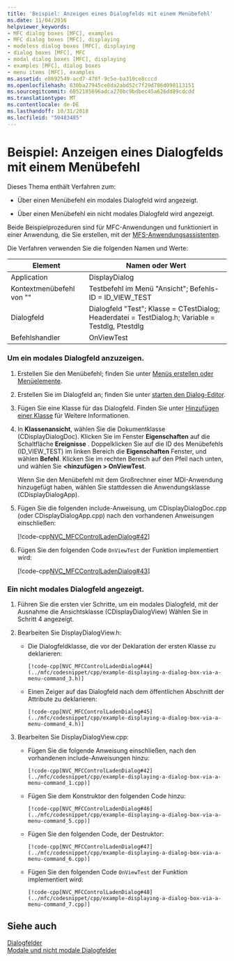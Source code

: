 ```yaml
---
title: 'Beispiel: Anzeigen eines Dialogfelds mit einem Menübefehl'
ms.date: 11/04/2016
helpviewer_keywords:
- MFC dialog boxes [MFC], examples
- MFC dialog boxes [MFC], displaying
- modeless dialog boxes [MFC], displaying
- dialog boxes [MFC], MFC
- modal dialog boxes [MFC], displaying
- examples [MFC], dialog boxes
- menu items [MFC], examples
ms.assetid: e8692549-acd7-478f-9c5e-ba310ce8cccd
ms.openlocfilehash: 830ba27945ce8da2abd52c7f29d786d098113151
ms.sourcegitcommit: 6052185696adca270bc9bdbec45a626dd89cdcdd
ms.translationtype: MT
ms.contentlocale: de-DE
ms.lasthandoff: 10/31/2018
ms.locfileid: "50483485"
---
```

# <a name="example-displaying-a-dialog-box-via-a-menu-command"></a>Beispiel: Anzeigen eines Dialogfelds mit einem Menübefehl

Dieses Thema enthält Verfahren zum:

- Über einen Menübefehl ein modales Dialogfeld wird angezeigt.

- Über einen Menübefehl ein nicht modales Dialogfeld wird angezeigt.

Beide Beispielprozeduren sind für MFC-Anwendungen und funktioniert in einer Anwendung, die Sie erstellen, mit der [MFS-Anwendungsassistenten](../mfc/reference/mfc-application-wizard.md).

Die Verfahren verwenden Sie die folgenden Namen und Werte:

|Element|Namen oder Wert|
|----------|-------------------|
|Application|DisplayDialog|
|Kontextmenübefehl von ""|Testbefehl im Menü "Ansicht"; Befehls-ID = ID_VIEW_TEST|
|Dialogfeld|Dialogfeld "Test"; Klasse = CTestDialog; Headerdatei = TestDialog.h; Variable = Testdlg, Ptestdlg|
|Befehlshandler|OnViewTest|

### <a name="to-display-a-modal-dialog-box"></a>Um ein modales Dialogfeld anzuzeigen.

1. Erstellen Sie den Menübefehl; finden Sie unter [Menüs erstellen oder Menüelemente](../windows/creating-a-menu.md).

1. Erstellen Sie im Dialogfeld an; finden Sie unter [starten den Dialog-Editor](../windows/creating-a-new-dialog-box.md).

1. Fügen Sie eine Klasse für das Dialogfeld. Finden Sie unter [Hinzufügen einer Klasse](../ide/adding-a-class-visual-cpp.md) für Weitere Informationen.

1. In **Klassenansicht**, wählen Sie die Dokumentklasse (CDisplayDialogDoc). Klicken Sie im Fenster **Eigenschaften** auf die Schaltfläche **Ereignisse** . Doppelklicken Sie auf die ID des Menübefehls (ID_VIEW_TEST) im linken Bereich die **Eigenschaften** Fenster, und wählen **Befehl**. Klicken Sie im rechten Bereich auf den Pfeil nach unten, und wählen Sie  **\<hinzufügen > OnViewTest**.

   Wenn Sie den Menübefehl mit dem Großrechner einer MDI-Anwendung hinzugefügt haben, wählen Sie stattdessen die Anwendungsklasse (CDisplayDialogApp).

1. Fügen Sie die folgenden include-Anweisung, um CDisplayDialogDoc.cpp (oder CDisplayDialogApp.cpp) nach den vorhandenen Anweisungen einschließen:

   [!code-cpp[NVC_MFCControlLadenDialog#42](../mfc/codesnippet/cpp/example-displaying-a-dialog-box-via-a-menu-command_1.cpp)]

1. Fügen Sie den folgenden Code `OnViewTest` der Funktion implementiert wird:

   [!code-cpp[NVC_MFCControlLadenDialog#43](../mfc/codesnippet/cpp/example-displaying-a-dialog-box-via-a-menu-command_2.cpp)]

### <a name="to-display-a-modeless-dialog-box"></a>Ein nicht modales Dialogfeld angezeigt.

1. Führen Sie die ersten vier Schritte, um ein modales Dialogfeld, mit der Ausnahme die Ansichtsklasse (CDisplayDialogView) Wählen Sie in Schritt 4 angezeigt.

1. Bearbeiten Sie DisplayDialogView.h:

   - Die Dialogfeldklasse, die vor der Deklaration der ersten Klasse zu deklarieren:

         [!code-cpp[NVC_MFCControlLadenDialog#44](../mfc/codesnippet/cpp/example-displaying-a-dialog-box-via-a-menu-command_3.h)]

   - Einen Zeiger auf das Dialogfeld nach dem öffentlichen Abschnitt der Attribute zu deklarieren:

         [!code-cpp[NVC_MFCControlLadenDialog#45](../mfc/codesnippet/cpp/example-displaying-a-dialog-box-via-a-menu-command_4.h)]

1. Bearbeiten Sie DisplayDialogView.cpp:

   - Fügen Sie die folgende Anweisung einschließen, nach den vorhandenen include-Anweisungen hinzu:

         [!code-cpp[NVC_MFCControlLadenDialog#42](../mfc/codesnippet/cpp/example-displaying-a-dialog-box-via-a-menu-command_1.cpp)]

   - Fügen Sie dem Konstruktor den folgenden Code hinzu:

         [!code-cpp[NVC_MFCControlLadenDialog#46](../mfc/codesnippet/cpp/example-displaying-a-dialog-box-via-a-menu-command_5.cpp)]

   - Fügen Sie den folgenden Code, der Destruktor:

         [!code-cpp[NVC_MFCControlLadenDialog#47](../mfc/codesnippet/cpp/example-displaying-a-dialog-box-via-a-menu-command_6.cpp)]

   - Fügen Sie den folgenden Code `OnViewTest` der Funktion implementiert wird:

         [!code-cpp[NVC_MFCControlLadenDialog#48](../mfc/codesnippet/cpp/example-displaying-a-dialog-box-via-a-menu-command_7.cpp)]

## <a name="see-also"></a>Siehe auch

[Dialogfelder](../mfc/dialog-boxes.md)<br/>
[Modale und nicht modale Dialogfelder](../mfc/modal-and-modeless-dialog-boxes.md)
